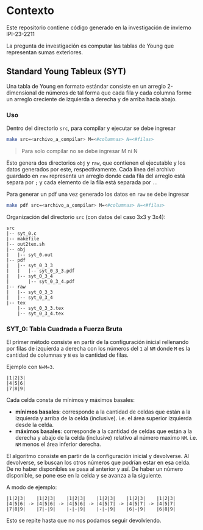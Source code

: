 # Contexto

Este repositorio contiene código generado
en la investigación de invierno IPI-23-2211

La pregunta de investigación es computar las
tablas de Young que representan sumas
exteriores.


## Standard Young Tableux (SYT)

Una tabla de Young en formato estándar consiste en
un arreglo 2-dimensional de números
de tal forma que cada fila y cada columna forme un
arreglo creciente de izquierda a derecha y de arriba
hacia abajo.

### Uso

Dentro del directorio `src`, para compilar y ejecutar se debe ingresar
```sh
make src=<archivo_a_compilar> M=<#columnas> N=<#filas>
```
> Para solo compilar no se debe ingresar M ni N

Esto genera dos directorios `obj` y `raw`, que contienen
el ejecutable y los datos generados por este, respectivamente.
Cada línea del archivo guardado en `raw` representa un arreglo
donde cada fila del arreglo está separa por `;` y cada elemento
de la fila está separada por `.`.

Para generar un pdf una vez generado los datos en `raw` se
debe ingresar
```sh
make pdf src=<archivo_a_compilar> M=<#columnas> N=<#filas>
```

Organización del directorio `src` (con datos del caso 3x3 y 3x4):
```
src
|-- syt_0.c
|-- makefile
|-- out2tex.sh
|-- obj
|   |-- syt_0.out
|-- pdf
|   |-- syt_0_3_3
|   |   |-- syt_0_3_3.pdf
|   |-- syt_0_3_4
|       |-- syt_0_3_4.pdf
|-- raw
|   |-- syt_0_3_3
|   |-- syt_0_3_4
|-- tex
    |-- syt_0_3_3.tex
    |-- syt_0_3_4.tex
```


### SYT_0: Tabla Cuadrada a Fuerza Bruta

El primer método consiste en partir de la configuración
inicial rellenando por filas de izquierda a derecha con
los números del `1` al `NM` donde `M` es la cantidad
de columnas y `N` es la cantidad de filas.

Ejemplo con `N=M=3`.

```
|1|2|3|
|4|5|6|
|7|8|9|
```

Cada celda consta de mínimos y máximos basales:

- **mínimos basales**: corresponde a la cantidad de celdas
que están a la izquierda y arriba de la celda (inclusive).
i.e. el área superior izquierda desde la celda.
- **máximos basales**: corresponde a la cantidad de celdas que
están a la derecha y abajo de la celda (inclusive) relativo
al número maximo `NM`.
i.e. `NM` menos el área inferior derecha.

El algoritmo consiste en partir de la configuración inicial
y devolverse. Al devolverse, se buscan los otros números
que podrían estar en esa celda. De no haber disponibles
se pasa al anterior y así. De haber un número disponible,
se pone ese en la celda y se avanza a la siguiente.

A modo de ejemplo:

```
|1|2|3|    |1|2|3|    |1|2|3|    |1|2|3|    |1|2|3|    |1|2|3|
|4|5|6| -> |4|5|6| -> |4|5|6| -> |4|5|7| -> |4|5|7| -> |4|5|7| 
|7|8|9|    |7|-|9|    |-|-|9|    |-|-|9|    |6|-|9|    |6|8|9|
```

Esto se repite hasta que no nos podamos seguir devolviendo.
